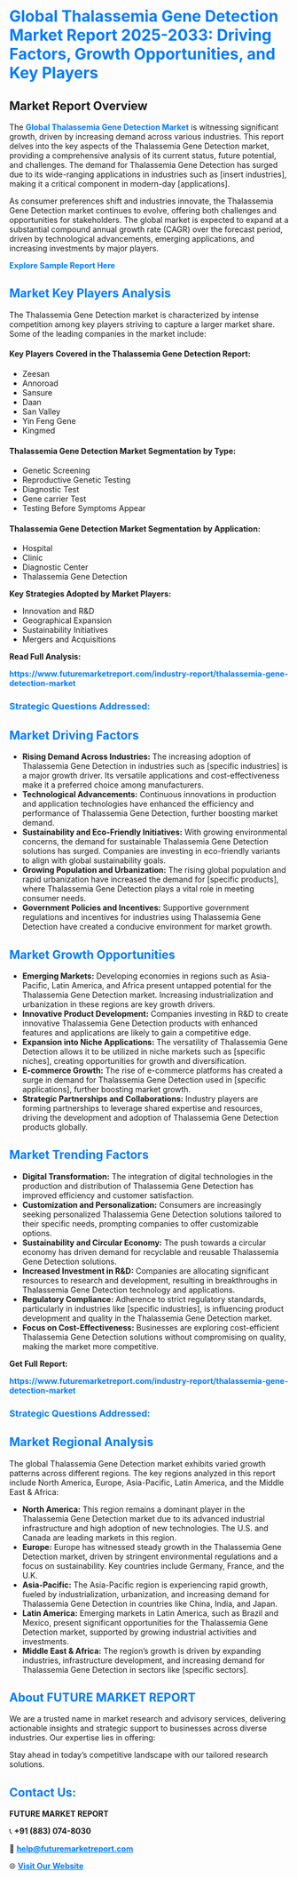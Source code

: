 <h1 style="color: #007BFF;">Global Thalassemia Gene Detection Market Report 2025-2033: Driving Factors, Growth Opportunities, and Key Players</h1>

<section id="overview">
<h2>Market Report Overview</h2>
<p>The <a href="https://www.futuremarketreport.com/industry-report/thalassemia-gene-detection-market" style="color: #007BFF; text-decoration: none;"><strong>Global Thalassemia Gene Detection Market</strong></a> is witnessing significant growth, driven by increasing demand across various industries. This report delves into the key aspects of the Thalassemia Gene Detection market, providing a comprehensive analysis of its current status, future potential, and challenges. The demand for Thalassemia Gene Detection has surged due to its wide-ranging applications in industries such as [insert industries], making it a critical component in modern-day [applications].</p>
<p>As consumer preferences shift and industries innovate, the Thalassemia Gene Detection market continues to evolve, offering both challenges and opportunities for stakeholders. The global market is expected to expand at a substantial compound annual growth rate (CAGR) over the forecast period, driven by technological advancements, emerging applications, and increasing investments by major players.</p>
</section>

<section id="overview">
<p><a href="https://www.futuremarketreport.com/request-sample/reportId=123171" style="color: #007BFF; text-decoration: none;"><strong>Explore Sample Report Here</strong></a></p>
</section>

<section id="key-players">
<h2 style="color: #007BFF;">Market Key Players Analysis</h2>
<p>The Thalassemia Gene Detection market is characterized by intense competition among key players striving to capture a larger market share. Some of the leading companies in the market include:</p>
<h4>Key Players Covered in the Thalassemia Gene Detection Report:</h4>
<ul><li>Zeesan</li><li>Annoroad</li><li>Sansure</li><li>Daan</li><li>San Valley</li><li>Yin Feng Gene</li><li>Kingmed</li></ul>
<h4>Thalassemia Gene Detection Market Segmentation by Type:</h4>
<ul><li>Genetic Screening</li><li>Reproductive Genetic Testing</li><li>Diagnostic Test</li><li>Gene carrier Test</li><li>Testing Before Symptoms Appear</li></ul>

<h4>Thalassemia Gene Detection Market Segmentation by Application:</h4>
<ul><li>Hospital</li><li>Clinic</li><li>Diagnostic Center</li><li>Thalassemia Gene Detection</li></ul>
<p><strong>Key Strategies Adopted by Market Players:</strong></p>
<ul>
<li>Innovation and R&D</li>
<li>Geographical Expansion</li>
<li>Sustainability Initiatives</li>
<li>Mergers and Acquisitions</li>
</ul>
</section>

<section>
<p><strong>Read Full Analysis: </strong></p><a href="https://www.futuremarketreport.com/industry-report/thalassemia-gene-detection-market" style="color: #007BFF; text-decoration: none;"><strong>https://www.futuremarketreport.com/industry-report/thalassemia-gene-detection-market</strong></a>
<h3 style="color: #007BFF;">Strategic Questions Addressed:</h3>
</section>

<section id="driving-factors">
<h2 style="color: #007BFF;">Market Driving Factors</h2>
<ul>
<li><strong>Rising Demand Across Industries:</strong> The increasing adoption of Thalassemia Gene Detection in industries such as [specific industries] is a major growth driver. Its versatile applications and cost-effectiveness make it a preferred choice among manufacturers.</li>
<li><strong>Technological Advancements:</strong> Continuous innovations in production and application technologies have enhanced the efficiency and performance of Thalassemia Gene Detection, further boosting market demand.</li>
<li><strong>Sustainability and Eco-Friendly Initiatives:</strong> With growing environmental concerns, the demand for sustainable Thalassemia Gene Detection solutions has surged. Companies are investing in eco-friendly variants to align with global sustainability goals.</li>
<li><strong>Growing Population and Urbanization:</strong> The rising global population and rapid urbanization have increased the demand for [specific products], where Thalassemia Gene Detection plays a vital role in meeting consumer needs.</li>
<li><strong>Government Policies and Incentives:</strong> Supportive government regulations and incentives for industries using Thalassemia Gene Detection have created a conducive environment for market growth.</li>
</ul>
</section>

<section id="growth-opportunities">
<h2 style="color: #007BFF;">Market Growth Opportunities</h2>
<ul>
<li><strong>Emerging Markets:</strong> Developing economies in regions such as Asia-Pacific, Latin America, and Africa present untapped potential for the Thalassemia Gene Detection market. Increasing industrialization and urbanization in these regions are key growth drivers.</li>
<li><strong>Innovative Product Development:</strong> Companies investing in R&D to create innovative Thalassemia Gene Detection products with enhanced features and applications are likely to gain a competitive edge.</li>
<li><strong>Expansion into Niche Applications:</strong> The versatility of Thalassemia Gene Detection allows it to be utilized in niche markets such as [specific niches], creating opportunities for growth and diversification.</li>
<li><strong>E-commerce Growth:</strong> The rise of e-commerce platforms has created a surge in demand for Thalassemia Gene Detection used in [specific applications], further boosting market growth.</li>
<li><strong>Strategic Partnerships and Collaborations:</strong> Industry players are forming partnerships to leverage shared expertise and resources, driving the development and adoption of Thalassemia Gene Detection products globally.</li>
</ul>
</section>

<section id="trending-factors">
<h2 style="color: #007BFF;">Market Trending Factors</h2>
<ul>
<li><strong>Digital Transformation:</strong> The integration of digital technologies in the production and distribution of Thalassemia Gene Detection has improved efficiency and customer satisfaction.</li>
<li><strong>Customization and Personalization:</strong> Consumers are increasingly seeking personalized Thalassemia Gene Detection solutions tailored to their specific needs, prompting companies to offer customizable options.</li>
<li><strong>Sustainability and Circular Economy:</strong> The push towards a circular economy has driven demand for recyclable and reusable Thalassemia Gene Detection solutions.</li>
<li><strong>Increased Investment in R&D:</strong> Companies are allocating significant resources to research and development, resulting in breakthroughs in Thalassemia Gene Detection technology and applications.</li>
<li><strong>Regulatory Compliance:</strong> Adherence to strict regulatory standards, particularly in industries like [specific industries], is influencing product development and quality in the Thalassemia Gene Detection market.</li>
<li><strong>Focus on Cost-Effectiveness:</strong> Businesses are exploring cost-efficient Thalassemia Gene Detection solutions without compromising on quality, making the market more competitive.</li>
</ul>
</section>

<section>
<p><strong>Get Full Report: </strong></p><a href="https://www.futuremarketreport.com/industry-report/thalassemia-gene-detection-market" style="color: #007BFF; text-decoration: none;"><strong>https://www.futuremarketreport.com/industry-report/thalassemia-gene-detection-market</strong></a>
<h3 style="color: #007BFF;">Strategic Questions Addressed:</h3>
</section>


<section id="regional-analysis">
<h2 style="color: #007BFF;">Market Regional Analysis</h2>
<p>The global Thalassemia Gene Detection market exhibits varied growth patterns across different regions. The key regions analyzed in this report include North America, Europe, Asia-Pacific, Latin America, and the Middle East & Africa:</p>
<ul>
<li><strong>North America:</strong> This region remains a dominant player in the Thalassemia Gene Detection market due to its advanced industrial infrastructure and high adoption of new technologies. The U.S. and Canada are leading markets in this region.</li>
<li><strong>Europe:</strong> Europe has witnessed steady growth in the Thalassemia Gene Detection market, driven by stringent environmental regulations and a focus on sustainability. Key countries include Germany, France, and the U.K.</li>
<li><strong>Asia-Pacific:</strong> The Asia-Pacific region is experiencing rapid growth, fueled by industrialization, urbanization, and increasing demand for Thalassemia Gene Detection in countries like China, India, and Japan.</li>
<li><strong>Latin America:</strong> Emerging markets in Latin America, such as Brazil and Mexico, present significant opportunities for the Thalassemia Gene Detection market, supported by growing industrial activities and investments.</li>
<li><strong>Middle East & Africa:</strong> The region’s growth is driven by expanding industries, infrastructure development, and increasing demand for Thalassemia Gene Detection in sectors like [specific sectors].</li>
</ul>
</section>

<footer>
<h2 style="color: #007BFF;">About FUTURE MARKET REPORT</h2>
<p>We are a trusted name in market research and advisory services, delivering actionable insights and strategic support to businesses across diverse industries. Our expertise lies in offering:</p>

<p>Stay ahead in today’s competitive landscape with our tailored research solutions.</p>

<h2 style="color: #007BFF;">Contact Us:</h2>
<p><strong>FUTURE MARKET REPORT</strong></p>
<p>📞 <strong>+91 (883) 074-8030</strong></p>
<p>📧 <strong><a href="mailto:help@futuremarketreport.com" style="color: #007BFF;">help@futuremarketreport.com</a></strong></p>
<p>🌐 <strong><a href="https://www.futuremarketreport.com/" style="color: #007BFF;">Visit Our Website</a></strong></p>
</footer>